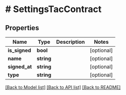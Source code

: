 # # SettingsTacContract

## Properties

Name | Type | Description | Notes
------------ | ------------- | ------------- | -------------
**is_signed** | **bool** |  | [optional]
**name** | **string** |  | [optional]
**signed_at** | **string** |  | [optional]
**type** | **string** |  | [optional]

[[Back to Model list]](../../README.md#models) [[Back to API list]](../../README.md#endpoints) [[Back to README]](../../README.md)
